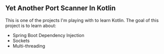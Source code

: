 ## Yet Another Port Scanner In Kotlin

This is one of the projects I'm playing with to learn Kotlin. The goal of this project is to learn about:

- Spring Boot Dependency Injection
- Sockets
- Multi-threading
